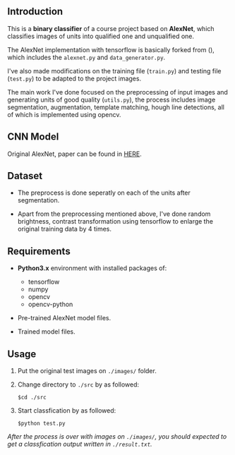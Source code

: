 ## Introduction
This is a **binary classifier** of a course project based on **AlexNet**, which classifies images of units into qualified one and unqualified one.

The AlexNet implementation with tensorflow is basically forked from (), which includes the `alexnet.py` and `data_generator.py`. 

I've also made modifications on the training file (`train.py`) and testing file (`test.py`) to be adapted to the project images.

The main work I've done focused on the preprocessing of input images and generating units of good quality (`utils.py`), the process includes image segmentation, augmentation, template matching, hough line detections, all of which is implemented using opencv. 

## CNN Model
Original AlexNet, paper can be found in [HERE](https://papers.nips.cc/paper/4824-imagenet-classification-with-deep-convolutional-neural-networks.pdf).

## Dataset
+ The preprocess is done seperatly on each of the units after segmentation.

+ Apart from the preprocessing mentioned above, I've done random brightness, contrast transformation using tensorflow to enlarge the original training data by 4 times.

## Requirements
+ **Python3.x** environment with installed packages of:
    + tensorflow
    + numpy
    + opencv
    + opencv-python

+ Pre-trained AlexNet model files.

+ Trained model files.

## Usage
1. Put the original test images on `./images/` folder.

2. Change directory to `./src` by as followed:

    `$cd ./src`

3. Start classfication by as followed:

    `$python test.py`

*After the process is over with images on `./images/`, you should expected to get a classfication output written in `./result.txt`.*